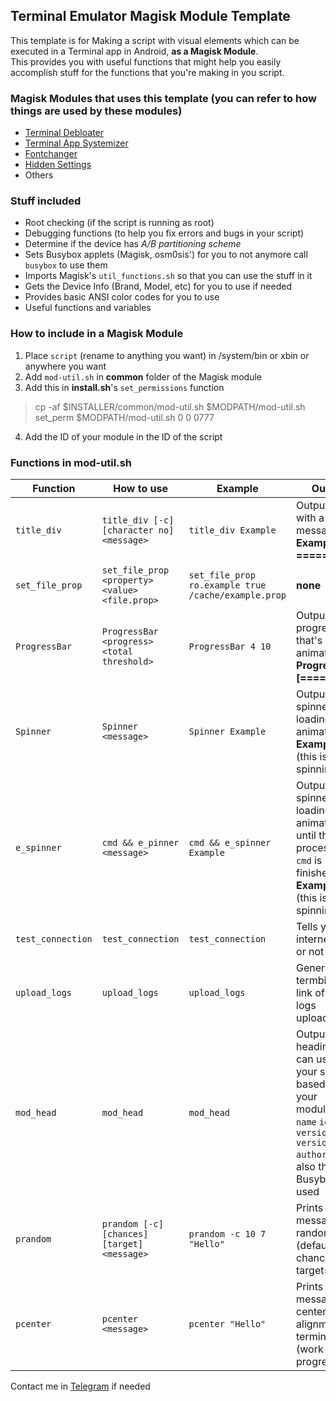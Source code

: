 ## Terminal Emulator Magisk Module Template

This template is for Making a script with visual elements which can be executed in a Terminal app in Android, **as a Magisk Module**.  
This provides you with useful functions that might help you easily accomplish stuff for the functions that you're making in you script.

### Magisk Modules that uses this template (you can refer to how things are used by these modules)
* [Terminal Debloater](https://github.com/Magisk-Modules-Repo/terminal_debloater)
* [Terminal App Systemizer](https://github.com/Magisk-Modules-Repo/terminal_systemizer)
* [Fontchanger](https://github.com/Magisk-Modules-Repo/Fontchanger)
* [Hidden Settings](https://github.com/Magisk-Modules-Repo/hidden_settings)
* Others

### Stuff included
* Root checking (if the script is running as root)
* Debugging functions (to help you fix errors and bugs in your script)
* Determine if the device has *A/B partitioning scheme*
* Sets Busybox applets (Magisk, osm0sis') for you to not anymore call `busybox` to use them
* Imports Magisk's `util_functions.sh` so that you can use the stuff in it
* Gets the Device Info (Brand, Model, etc) for you to use if needed
* Provides basic ANSI color codes for you to use
* Useful functions and variables

### How to include in a Magisk Module
1. Place `script` (rename to anything you want) in /system/bin or xbin or anywhere you want
2. Add `mod-util.sh` in **common** folder of the Magisk module
3. Add this in **install.sh**'s `set_permissions` function
>cp -af $INSTALLER/common/mod-util.sh $MODPATH/mod-util.sh
set_perm $MODPATH/mod-util.sh 0 0 0777
4. Add the ID of your module in the ID of the script

### Functions in mod-util.sh

Function | How to use | Example | Output
--- | --- | --- | ---
`title_div` | `title_div [-c] [character no] <message>` | `title_div Example` | Outputs a bar with a message:  **Example ==========**
`set_file_prop` | `set_file_prop <property> <value> <file.prop>` | `set_file_prop ro.example true /cache/example.prop` | **none**
`ProgressBar` | `ProgressBar <progress> <total threshold>` | `ProgressBar 4 10` | Outputs a progress bar that's animated:  **Progress: [====      ]**
`Spinner` | `Spinner <message>` | `Spinner Example` | Outputs spinner loading animation  **Example: [/]** (this is spinning btw)
`e_spinner` | `cmd && e_pinner <message>` | `cmd && e_spinner Example` | Outputs spinner loading animation until the process of `cmd` is finished  **Example: [/]** (this is spinning btw)
`test_connection` | `test_connection` | `test_connection` | Tells you if internet's ok or not
`upload_logs` | `upload_logs` | `upload_logs` | Generates termbin.com link of the logs uploaded
`mod_head` | `mod_head` | `mod_head` | Outputs heading you can use in your script based on your module's `name` `id` `version` `versionCode` `author`, and also the Busybox used
`prandom` | `prandom [-c] [chances] [target] <message>` | `prandom -c 10 7 "Hello"` | Prints message at random times (default chances=2; target=2)
`pcenter` | `pcenter <message>` | `pcenter "Hello"` | Prints message at center alignment in terminal (work in progress)


Contact me in [Telegram](https://t.me/veez21) if needed
